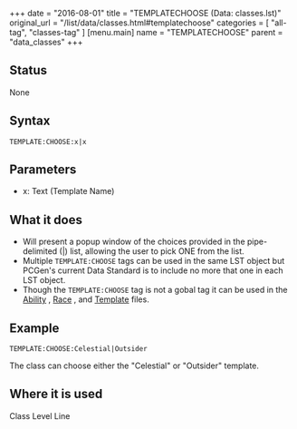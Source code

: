 +++
date = "2016-08-01"
title = "TEMPLATECHOOSE (Data: classes.lst)"
original_url = "/list/data/classes.html#templatechoose"
categories = [ "all-tag", "classes-tag" ]
[menu.main]
    name = "TEMPLATECHOOSE"
    parent = "data_classes"
+++

## Status

None

## Syntax

`TEMPLATE:CHOOSE:x|x`

## Parameters

-   x: Text (Template Name)



What it does
------------

-   Will present a popup window of the choices provided in the
    pipe-delimited (|) list, allowing the user to pick ONE from
    the list.
-   Multiple `TEMPLATE:CHOOSE` tags can be used in the same LST object
    but PCGen's current Data Standard is to include no more that one in
    each LST object.
-   Though the `TEMPLATE:CHOOSE` tag is not a gobal tag it can be used
    in the [Ability](/list/data/ability/templatechoose.html) ,
    [Race](/list/data/races/templatechoose.html) , and
    [Template](/list/data/templates/templatechoose.html) files.

Example
-------

`TEMPLATE:CHOOSE:Celestial|Outsider`

The class can choose either the "Celestial" or "Outsider" template.

Where it is used
----------------

Class Level Line

